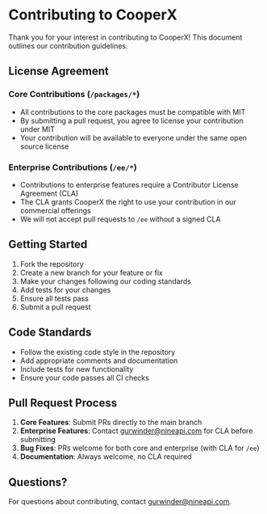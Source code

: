 # Contributing to CooperX

Thank you for your interest in contributing to CooperX! This document outlines our contribution guidelines.

## License Agreement

### Core Contributions (`/packages/*`)
- All contributions to the core packages must be compatible with MIT
- By submitting a pull request, you agree to license your contribution under MIT
- Your contribution will be available to everyone under the same open source license

### Enterprise Contributions (`/ee/*`)
- Contributions to enterprise features require a Contributor License Agreement (CLA)
- The CLA grants CooperX the right to use your contribution in our commercial offerings
- We will not accept pull requests to `/ee` without a signed CLA

## Getting Started

1. Fork the repository
2. Create a new branch for your feature or fix
3. Make your changes following our coding standards
4. Add tests for your changes
5. Ensure all tests pass
6. Submit a pull request

## Code Standards

- Follow the existing code style in the repository
- Add appropriate comments and documentation
- Include tests for new functionality
- Ensure your code passes all CI checks

## Pull Request Process

1. **Core Features**: Submit PRs directly to the main branch
2. **Enterprise Features**: Contact [gurwinder@nineapi.com](mailto:gurwinder@nineapi.com) for CLA before submitting
3. **Bug Fixes**: PRs welcome for both core and enterprise (with CLA for `/ee`)
4. **Documentation**: Always welcome, no CLA required

## Questions?

For questions about contributing, contact [gurwinder@nineapi.com](mailto:gurwinder@nineapi.com).